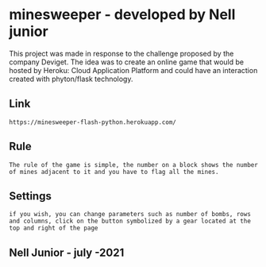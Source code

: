 # minesweeper - developed by Nell junior

This project was made in response to the challenge proposed by the company Deviget. The idea was to create an online game that would be hosted by Heroku: Cloud Application Platform and could have an interaction created with phyton/flask technology.

## Link 

    https://minesweeper-flash-python.herokuapp.com/

## Rule 

    The rule of the game is simple, the number on a block shows the number of mines adjacent to it and you have to flag all the mines.


## Settings

    if you wish, you can change parameters such as number of bombs, rows and columns, click on the button symbolized by a gear located at the top and right of the page




##                                                                                                                          Nell Junior - july -2021

